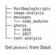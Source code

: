 ```
.
├── PostDeployScripts
├── image-analysis
├── messages
│   └── node_modules
├── photos
│   ├── 2016
│   └── 2017
└── text-analysis
```


Get `photos\` from Slack